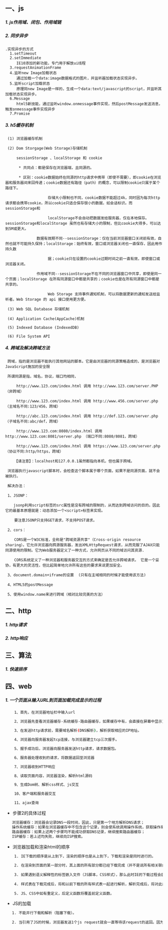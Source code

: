 ## 一、js
 #####  1.  js作用域、闭包、作用域链
 #####  2.  同步异步
   
    .实现异步的方式
      1.setTimeout 
      2.setImmediate 
         IE10添加的新功能，专门用于解放ui线程
      3.requestAnimationFrame 
      4.监听new Image加载状态 
         通过加载一个data:image数据格式的图片，并监听器加载状态实现异步。
      5.监听script加载状态 
         原理同new Image是一样的，生成一个data:text/javascript的script，并监听其加载状态实现异步。
      6.Message 
         html5新技能，通过监听window.onmessage事件实现，然后postMessage发送消息，触发onmessage事件实现异步
      7.Promise 
 #####  3.  h5缓存机制
     (1) 浏览器缓存机制
      
     (2) Dom Storgage(Web Storage)存储机制
     
         sessionStorage 、localStorage 和 cookie
         
          * 共同点：都是保存在浏览器端，且同源的。
          
          * 区别：cookie数据始终在同源的http请求中携带（即使不需要），即cookie在浏览器和服务器间来回传递；cookie数据还有路径（path）的概念，可以限制cookie只属于某个路径下。
          
                       存储大小限制也不同，cookie数据不能超过4k，同时因为每次http请求都会携带cookie，所以cookie只适合保存很小的数据，如会话标识。而sessionStorage和
                       
                       localStorage不会自动把数据发给服务器，仅在本地保存。sessionStorage和localStorage 虽然也有存储大小的限制，但比cookie大得多，可以达到5M或更大。
          
                  数据有效期不同--sessionStorage：仅在当前浏览器窗口关闭前有效，自然也就不可能持久保持；localStorage：始终有效，窗口或浏览器关闭也一直保存，因此用作持久数
                      
                       据；cookie只在设置的cookie过期时间之前一直有效，即使窗口或浏览器关闭。
             
                  作用域不同--sessionStorage不在不同的浏览器窗口中共享，即使是同一个页面；localStorage 在所有同源窗口中都是共享的；cookie也是在所有同源窗口中都是共享的。
                      
                       Web Storage 支持事件通知机制，可以将数据更新的通知发送给监听者。Web Storage 的 api 接口使用更方便。
     
     (3) Web SQL Database 存储机制
      
     (4) Application Cache(AppCache)机制
      
     (5) Indexed Database (IndexedDB)
      
     (6) File System API
 #####  4.  跨域及解决跨域方法
     跨域，指的是浏览器不能执行其他网站的脚本。它是由浏览器的同源策略造成的，是浏览器对JavaScript施加的安全限
     
     所谓同源是指，域名，协议，端口均相同，
     
         http://www.123.com/index.html 调用 http://www.123.com/server.PHP （非跨域）
     
         http://www.123.com/index.html 调用 http://www.456.com/server.php （主域名不同:123/456，跨域）
     
         http://abc.123.com/index.html 调用 http://def.123.com/server.php （子域名不同:abc/def，跨域）
     
         http://www.123.com:8080/index.html 调用 http://www.123.com:8081/server.php （端口不同:8080/8081，跨域）
     
         http://www.123.com/index.html 调用 https://www.123.com/server.php （协议不同:http/https，跨域）
     
        【请注意】：localhost和127.0.0.1虽然都指向本机，但也属于跨域。
     
     浏览器执行javascript脚本时，会检查这个脚本属于哪个页面，如果不是同源页面，就不会被执行。
     
     解决办法：
     
     1、JSONP：
     
     　 jsonp利用script标签的src属性是没有跨域的限制的，从而达到跨域访问的目的。因此它的最基本原理就是：动态添加一个<script>标签来实现。
     
        要注意JSONP只支持GET请求，不支持POST请求。
     
     2、cors：
     
        CORS是一个W3C标准，全称是"跨域资源共享"（Cross-origin resource sharing）。它允许浏览器向跨源服务器，发出XMLHttpRequest请求，从而克服了AJAX只能同源使用的限制。它为Web服务器定义了一种方式，允许网页从不同的域访问其资源.
     
        CORS系统定义了一种浏览器和服务器交互的方式来确定是否允许跨域请求。 它是一个妥协，有更大的灵活性，但比起简单地允许所有这些的要求来说更加安全。
           
     3、document.domain+iframe的设置  (只有在主域相同的时候才能使用该方法)
     
     4、HTML5的postMessage
     
     5、使用window.name来进行跨域（相对比较完美的方法）

## 二、http
 #####  1.  http请求
 #####  2.  http响应
  
## 三、算法
 #####  1.  快速排序
  
## 四、web
 ##### 1.  一个页面从输入URL到页面加载完成显示的过程
  
  ```bash
      1、首先，在浏览器地址栏中输入url
  
      2、浏览器先查看浏览器缓存-系统缓存-路由器缓存，如果缓存中有，会直接在屏幕中显示页面内容。若没有，则跳到第三步操作。
  
      3、在发送http请求前，需要域名解析(DNS解析)，解析获取相应的IP地址。
  
      4、浏览器向服务器发起tcp连接，与浏览器建立tcp三次握手。
  
      5、握手成功后，浏览器向服务器发送http请求，请求数据包。
  
      6、服务器处理收到的请求，将数据返回至浏览器
  
      7、浏览器收到HTTP响应
  
      8、读取页面内容，浏览器渲染，解析html源码
  
      9、生成Dom树、解析css样式、js交互
  
      10、客户端和服务器交互
  
      11、ajax查询

  ```
 * 步骤2的具体过程
  ```bash
     浏览器缓存：浏览器会记录DNS一段时间，因此，只是第一个地方解析DNS请求；
     操作系统缓存：如果在浏览器缓存中不包含这个记录，则会使系统调用操作系统，获取操作系统的记录(保存最近的DNS查询缓存)；
     路由器缓存：如果上述两个步骤均不能成功获取DNS记录，继续搜索路由器缓存；
     ISP缓存：若上述均失败，继续向ISP搜索。
```

* 浏览器加载和渲染html的顺序 
```bash
    1. IE下载的顺序是从上到下，渲染的顺序也是从上到下，下载和渲染是同时进行的。 
    
    2. 在渲染到页面的某一部分时，其上面的所有部分都已经下载完成（并不是说所有相关联的元素都已经下载完）。 
    
    3. 如果遇到语义解释性的标签嵌入文件（JS脚本，CSS样式），那么此时IE的下载过程会启用单独连接进行下载。 
    
    4. 样式表在下载完成后，将和以前下载的所有样式表一起进行解析，解析完成后，将对此前所有元素（含以前已经渲染的）重新进行渲染。 
    
    5. JS、CSS中如有重定义，后定义函数将覆盖前定义函数。 

```

* JS的加载 
```bash
   1. 不能并行下载和解析（阻塞下载）。 
   
   2. 当引用了JS的时候，浏览器发送1个js request就会一直等待该request的返回。因为浏览器需要1个稳定的DOM树结构，而JS中很有可能有代码直接改变了DOM树结构，比如使用 document.write 或 appendChild,甚至是直接使用的location.href进行跳转，浏览器为了防止出现JS修改DOM树，需要重新构建DOM树的情况，所以 就会阻塞其他的下载和呈现
```






